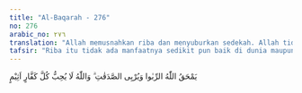 ```yaml
---
title: "Al-Baqarah - 276"
no: 276
arabic_no: ٢٧٦
translation: "Allah memusnahkan riba dan menyuburkan sedekah. Allah tidak menyukai setiap orang yang tetap dalam kekafiran dan bergelimang dosa."
tafsir: "Riba itu tidak ada manfaatnya sedikit pun baik di dunia maupun di akhirat nanti. Yang ada manfaatnya adalah sedekah.\n\nAllah memusnahkan riba dan menyuburkan sedekah. Artinya memusnahkan harta yang diperoleh dari riba dan harta yang bercampur dengan riba atau meniadakan berkahnya. \"Menyuburkan sedekah\" ialah mengembangkan harta yang telah dikeluarkan sedekahnya sesuai dengan ketantuan-ketentuan agama atau melipatgandakan berkah harta itu. Allah berfirman:\n\nDan sesuatu riba (tambahan) yang kamu berikan agar harta manusia bertambah, maka tidak bertambah dalam pandangan Allah. Dan apa yang kamu berikan berupa zakat yang kamu maksudkan untuk memperoleh keridaan Allah, maka itulah orang-orang yang melipatgandakan (pahalanya). (ar-Rum/30:39).\n\nPara ulama berpendapat bahwa yang dimaksud dengan perkataan \"Allah memusnahkan riba\" ialah Allah memusnahkan keberkahan harta riba, karena akibat melakukan riba timbul permusuhan antara orang-orang pemakan riba, dan kebencian masyarakat terhadap mereka terutama orang yang pernah membayar utang kepadanya dengan riba yang berlipat ganda, dan juga menyebabkan bertambah jauhnya jarak hubungan antara yang punya dan yang tidak punya. Kebencian dan permusuhan ini bila mencapai puncaknya akan menimbulkan peperangan dan kekacauan dalam masyarakat.\n\nAllah tidak menyukai orang-orang yang mengingkari nikmat-Nya berupa harta yang telah dianugerahkan kepada mereka. Mereka tidak menggunakan harta itu menurut ketentuan-ketentuan yang telah ditetapkan Allah, serta tidak memberikannya kepada orang yang berhak menerimanya. Demikian pula Allah tidak menyukai orang-orang yang menggunakan dan membelanjakan hartanya semata-mata untuk kepentingan diri sendiri, serta mencari harta dengan menindas atau memperkosa hak orang lain."
---
```


يَمْحَقُ اللّٰهُ الرِّبٰوا وَيُرْبِى الصَّدَقٰتِ ۗ وَاللّٰهُ لَا يُحِبُّ كُلَّ كَفَّارٍ اَثِيْمٍ
